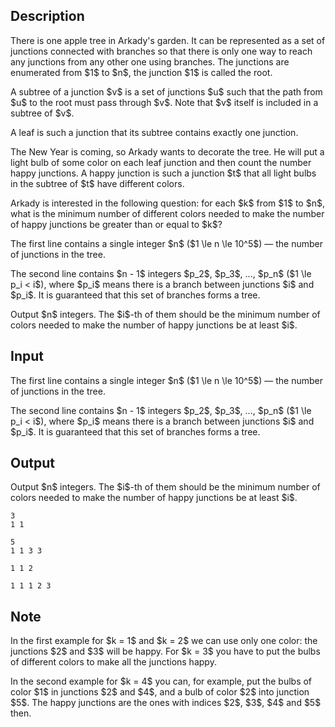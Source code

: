 ## Description

<div><p>There is one apple tree in Arkady's garden. It can be represented as a set of junctions connected with branches so that there is only one way to reach any junctions from any other one using branches. The junctions are enumerated from $1$ to $n$, the junction $1$ is called the root.</p><p>A subtree of a junction $v$ is a set of junctions $u$ such that the path from $u$ to the root must pass through $v$. Note that $v$ itself is included in a subtree of $v$.</p><p>A leaf is such a junction that its subtree contains exactly one junction.</p><p>The New Year is coming, so Arkady wants to decorate the tree. He will put a light bulb of some color on each leaf junction and then count the number happy junctions. A happy junction is such a junction $t$ that all light bulbs in the subtree of $t$ have different colors.</p><p>Arkady is interested in the following question: for each $k$ from $1$ to $n$, what is the minimum number of different colors needed to make the number of happy junctions be greater than or equal to $k$?</p></div><div class="input-specification"><p>The first line contains a single integer $n$ ($1 \le n \le 10^5$)&nbsp;— the number of junctions in the tree.</p><p>The second line contains $n - 1$ integers $p_2$, $p_3$, ..., $p_n$ ($1 \le p_i &lt; i$), where $p_i$ means there is a branch between junctions $i$ and $p_i$. It is guaranteed that this set of branches forms a tree.</p></div><div class="output-specification"><p>Output $n$ integers. The $i$-th of them should be the minimum number of colors needed to make the number of happy junctions be at least $i$.</p></div>

## Input

<p>The first line contains a single integer $n$ ($1 \le n \le 10^5$)&nbsp;— the number of junctions in the tree.</p><p>The second line contains $n - 1$ integers $p_2$, $p_3$, ..., $p_n$ ($1 \le p_i &lt; i$), where $p_i$ means there is a branch between junctions $i$ and $p_i$. It is guaranteed that this set of branches forms a tree.</p>

## Output

<p>Output $n$ integers. The $i$-th of them should be the minimum number of colors needed to make the number of happy junctions be at least $i$.</p>





```input1
3
1 1
```




```input2
5
1 1 3 3
```




```output1
1 1 2
```




```output2
1 1 1 2 3
```



## Note

<p>In the first example for $k = 1$ and $k = 2$ we can use only one color: the junctions $2$ and $3$ will be happy. For $k = 3$ you have to put the bulbs of different colors to make all the junctions happy.</p><p>In the second example for $k = 4$ you can, for example, put the bulbs of color $1$ in junctions $2$ and $4$, and a bulb of color $2$ into junction $5$. The happy junctions are the ones with indices $2$, $3$, $4$ and $5$ then.</p>
